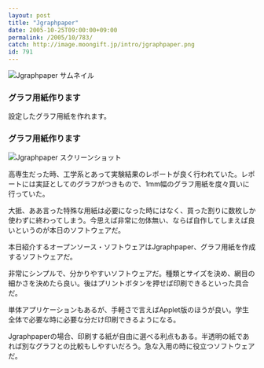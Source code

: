 ```yaml
---
layout: post
title: "Jgraphpaper"
date: 2005-10-25T09:00:00+09:00
permalink: /2005/10/783/
catch: http://image.moongift.jp/intro/jgraphpaper.png
id: 791
---
```

 ![Jgraphpaper サムネイル](http://image.moongift.jp/intro/jgraphpaper.s.png "Jgraphpaper サムネイル")
  

### グラフ用紙作ります
  
設定したグラフ用紙を作れます。  
<!--more-->  

### グラフ用紙作ります
  

![Jgraphpaper スクリーンショット](http://image.moongift.jp/intro/jgraphpaper.png "Jgraphpaper スクリーンショット")

  

高専生だった時、工学系とあって実験結果のレポートが良く行われていた。レポートには実証としてのグラフがつきもので、1mm幅のグラフ用紙を度々買いに行っていた。

  

大抵、ああ言った特殊な用紙は必要になった時にはなく、買った割りに数枚しか使わずに終わってしまう。今思えば非常に勿体無い、ならば自作してしまえば良いというのが本日のソフトウェアだ。

  

本日紹介するオープンソース・ソフトウェアはJgraphpaper、グラフ用紙を作成するソフトウェアだ。

  

非常にシンプルで、分かりやすいソフトウェアだ。種類とサイズを決め、網目の細かさを決めたら良い。後はプリントボタンを押せば印刷できるといった具合だ。

  

単体アプリケーションもあるが、手軽さで言えばApplet版のほうが良い。学生全体で必要な時に必要な分だけ印刷できるようになる。

  

Jgraphpaperの場合、印刷する紙が自由に選べる利点もある。半透明の紙であれば別なグラフとの比較もしやすいだろう。急な入用の時に役立つソフトウェアだ。

